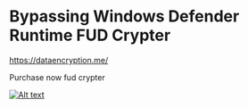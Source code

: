 # Bypassing Windows Defender Runtime  FUD Crypter


https://dataencryption.me/

Purchase now fud crypter



[![Alt text](https://windowsreport.com/wp-content/uploads/2021/09/Windows-Defender-Windows-11.jpg)](https://www.youtube.com/watch?v=3jEVR5Ma8qc&ab_channel=Security)













